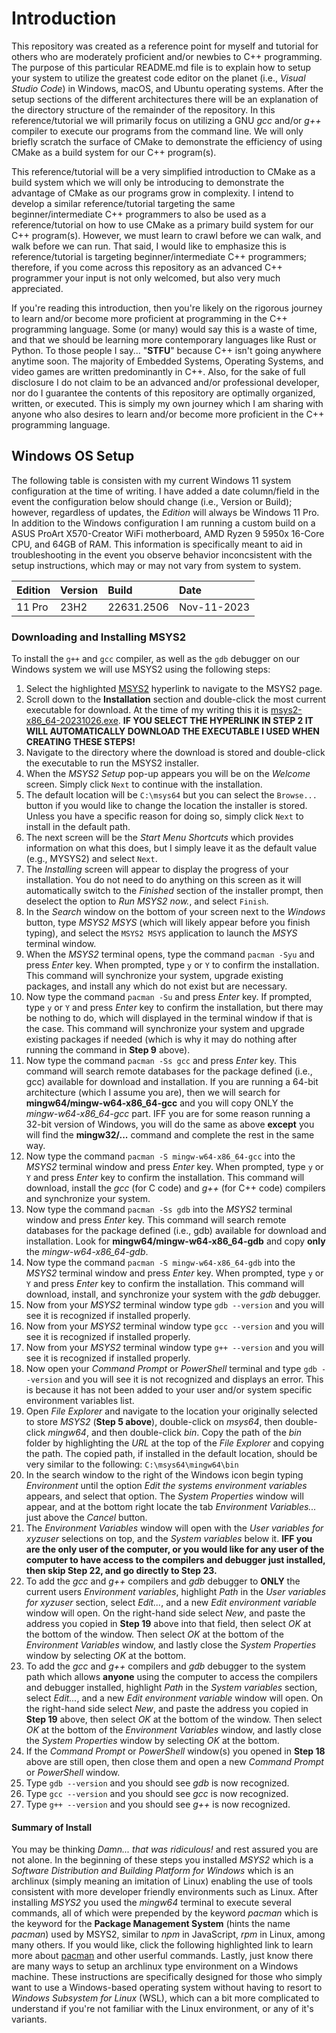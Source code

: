 # Introduction

This repository was created as a reference point for myself and tutorial for others who are moderately proficient and/or newbies to C++ programming. The purpose of this particular README.md file is to explain how to setup your system to utilize the greatest code editor on the planet (i.e., *Visual Studio Code*) in Windows, macOS, and Ubuntu operating systems. After the setup sections of the different architectures there will be an explanation of the directory structure of the remainder of the repository. In this reference/tutorial we will primarily focus on utilizing a GNU *gcc* and/or *g++* compiler to execute our programs from the command line. We will only briefly scratch the surface of CMake to demonstrate the efficiency of using CMake as a build system for our C++ program(s).

This reference/tutorial will be a very simplified introduction to CMake as a build system which we will only be introducing to demonstrate the advantage of CMake as our programs grow in complexity. I intend to develop a similar reference/tutorial targeting the same beginner/intermediate C++ programmers to also be used as a reference/tutorial on how to use CMake as a primary build system for our C++ program(s). However, we must learn to crawl before we can walk, and walk before we can run. That said, I would like to emphasize this is reference/tutorial is targeting beginner/intermediate C++ programmers; therefore, if you come across this repository as an advanced C++ programmer your input is not only welcomed, but also very much appreciated.

If you're reading this introduction, then you're likely on the rigorous journey to learn and/or become more proficient at programming in the C++ programming language. Some (or many) would say this is a waste of time, and that we should be learning more contemporary languages like Rust or Python. To those people I say... "**STFU**" because C++ isn't going anywhere anytime soon. The majority of Embedded Systems, Operating Systems, and video games are written predominantly in C++. Also, for the sake of full disclosure I do not claim to be an advanced and/or professional developer, nor do I guarantee the contents of this repository are optimally organized, written, or executed. This is simply my own journey which I am sharing with anyone who also desires to learn and/or become more proficient in the C++ programming language.

## Windows OS Setup

The following table is consisten with my current Windows 11 system configuration at the time of writing. I have added a date column/field in the event the configuration below should change (i.e., Version or Build); however, regardless of updates, the *Edition* will always be Windows 11 Pro. In addition to the Windows configuration I am running a custom build on a ASUS ProArt X570-Creator WiFi motherboard, AMD Ryzen 9 5950x 16-Core CPU, and 64GB of RAM. This information is specifically meant to aid in troubleshooting in the event you observe behavior inconcsistent with the setup instructions, which may or may not vary from system to system.

| Edition | Version | Build | Date |
| :-- | :-- | :-- | :-- |
| 11 Pro | 23H2 | 22631.2506 | Nov-11-2023 |

### Downloading and Installing MSYS2

To install the `g++` and `gcc` compiler, as well as the `gdb` debugger on our Windows system we will use MSYS2 using the following steps:

1. Select the highlighted [MSYS2](https://www.msys2.org/) hyperlink to navigate to the MSYS2 page.
2. Scroll down to the **Installation** section and double-click the most current executable for download. At the time of my writing this it is [msys2-x86_64-20231026.exe](https://github.com/msys2/msys2-installer/releases/download/2023-10-26/msys2-x86_64-20231026.exe). **IF YOU SELECT THE HYPERLINK IN STEP 2 IT WILL AUTOMATICALLY DOWNLOAD THE EXECUTABLE I USED WHEN CREATING THESE STEPS!**
3. Navigate to the directory where the download is stored and double-click the executable to run the MSYS2 installer.
4. When the *MSYS2 Setup* pop-up appears you will be on the *Welcome* screen. Simply click `Next` to continue with the installation.
5. The default location will be `C:\msys64` but you can select the `Browse...` button if you would like to change the location the installer is stored. Unless you have a specific reason for doing so, simply click `Next` to install in the default path.
6. The next screen will be the *Start Menu Shortcuts* which provides information on what this does, but I simply leave it as the default value (e.g., MYSYS2) and select `Next`.
7. The *Installing* screen will appear to display the progress of your installation. You do not need to do anything on this screen as it will automatically switch to the *Finished* section of the installer prompt, then deselect the option to *Run MSYS2 now.*, and select `Finish`.
8. In the *Search* window on the bottom of your screen next to the *Windows* button, type *MSYS2 MSYS* (which will likely appear before you finish typing), and select the `MSYS2 MSYS` application to launch the *MSYS* terminal window.
9. When the *MSYS2* terminal opens, type the command `pacman -Syu` and press *Enter* key. When prompted, type `y` or `Y` to confirm the installation. This command will synchronize your system, upgrade existing packages, and install any which do not exist but are necessary.
10. Now type the command `pacman -Su` and press *Enter* key. If prompted, type `y` or `Y` and press *Enter* key to confirm the installation, but there may be nothing to do, which will displayed in the terminal window if that is the case. This command will synchronize your system and upgrade existing packages if needed (which is why it may do nothing after running the command in **Step 9** above).
11. Now type the command `pacman -Ss gcc` and press *Enter* key. This command will search remote databases for the package defined (i.e., gcc) available for download and installation. If you are running a 64-bit architecture (which I assume you are), then we will search for **mingw64/mingw-w64-x86_64-gcc** and you will copy ONLY the *mingw-w64-x86_64-gcc* part. IFF you are for some reason running a 32-bit version of Windows, you will do the same as above **except** you will find the **mingw32/...** command and complete the rest in the same way.
12. Now type the command `pacman -S mingw-w64-x86_64-gcc` into the *MSYS2* terminal window and press *Enter* key. When prompted, type `y` or `Y` and press *Enter* key to confirm the installation. This command will download, install the *gcc* (for C code) and *g++* (for C++ code) compilers and synchronize your system.
13. Now type the command `pacman -Ss gdb` into the *MSYS2* terminal window and press *Enter* key. This command will search remote databases for the package defined (i.e., gdb) available for download and installation. Look for **mingw64/mingw-w64-x86_64-gdb** and copy **only** the *mingw-w64-x86_64-gdb*.
14. Now type the command `pacman -S mingw-w64-x86_64-gdb` into the *MSYS2* terminal window and press *Enter* key. When prompted, type `y` or `Y` and press *Enter* key to confirm the installation. This command will download, install, and synchronize your system with the *gdb* debugger.
15. Now from your *MSYS2* terminal window type `gdb --version` and you will see it is recognized if installed properly.
16. Now from your *MSYS2* terminal window type `gcc --version` and you will see it is recognized if installed properly.
17. Now from your *MSYS2* terminal window type `g++ --version` and you will see it is recognized if installed properly.
18. Now open your *Command Prompt* or *PowerShell* terminal and type `gdb --version` and you will see it is not recognized and displays an error. This is because it has not been added to your user and/or system specific environment variables list.
19. Open *File Explorer* and navigate to the location your originally selected to store *MSYS2* (**Step 5 above**), double-click on *msys64*, then double-click *mingw64*, and then double-click *bin*. Copy the path of the *bin* folder by highlighting the *URL* at the top of the *File Explorer* and copying the path. The copied path, if installed in the default location, should be very similar to the following: `C:\msys64\mingw64\bin`
20. In the search window to the right of the Windows icon begin typing *Environment* until the option *Edit the systems environment variables* appears, and select that option. The *System Properties* window will appear, and at the bottom right locate the tab *Environment Variables...* just above the *Cancel* button.
21. The *Environment Variables* window will open with the *User variables for xyzuser* selections on top, and the *System variables* below it. **IFF you are the only user of the computer, or you would like for any user of the computer to have access to the compilers and debugger just installed, then skip Step 22, and go directly to Step 23.**
22. To add the *gcc* and *g++* compilers and *gdb* debugger to **ONLY** the current users *Environment variables*, highlight *Path* in the *User variables for xyzuser* section, select *Edit...*, and a new *Edit environment variable* window will open. On the right-hand side select *New*, and paste the address you copied in **Step 19** above into that field, then select *OK* at the bottom of the window. Then select *OK* at the bottom of the *Environment Variables* window, and lastly close the *System Properties* window by selecting *OK* at the bottom.
23. To add the *gcc* and *g++* compilers and *gdb* debugger to the system path which allows **anyone** using the computer to access the compilers and debugger installed, highlight *Path* in the *System variables* section, select *Edit...*, and a new *Edit environment variable* window will open. On the right-hand side select *New*, and paste the address you copied in **Step 19** above, then select *OK* at the bottom of the window. Then select *OK* at the bottom of the *Environment Variables* window, and lastly close the *System Properties* window by selecting *OK* at the bottom.
24. If the *Command Prompt* or *PowerShell* window(s) you opened in **Step 18** above are still open, then close them and open a new *Command Prompt* or *PowerShell* window.
25. Type `gdb --version` and you should see *gdb* is now recognized.
26. Type `gcc --version` and you should see *gcc* is now recognized.
27. Type `g++ --version` and you should see *g++* is now recognized.

#### Summary of Install

You may be thinking *Damn... that was ridiculous!* and rest assured you are not alone. In the beginning of these steps you installed *MSYS2* which is a *Software Distribution and Building Platform for Windows* which is an archlinux (simply meaning an imitation of Linux) enabling the use of tools consistent with more developer friendly environments such as Linux. After installing *MSYS2* you used the *mingw64* terminal to execute several commands, all of which were prepended by the keyword *pacman* which is the keyword for the **Package Management System** (hints the name *pacman*) used by MSYS2, similar to *npm* in JavaScript, *rpm* in Linux, among many others. If you would like, click the following highlighted link to learn more about [pacman](https://wiki.archlinux.org/title/pacman) and other userful commands. Lastly, just know there are many ways to setup an archlinux type environment on a Windows machine. These instructions are specifically designed for those who simply want to use a Windows-based operating system without having to resort to *Windows Subsystem for Linux* (WSL), which can a bit more complicated to understand if you're not familiar with the Linux environment, or any of it's variants.
